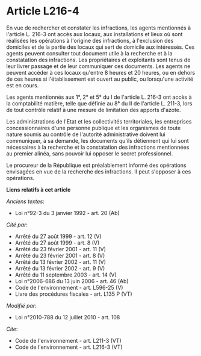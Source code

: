 # Article L216-4

En vue de rechercher et constater les infractions, les agents mentionnés à l'article L. 216-3 ont accès aux locaux, aux
installations et lieux où sont réalisées les opérations à l'origine des infractions, à l'exclusion des domiciles et de la
partie des locaux qui sert de domicile aux intéressés. Ces agents peuvent consulter tout document utile à la recherche et à
la constatation des infractions. Les propriétaires et exploitants sont tenus de leur livrer passage et de leur communiquer
ces documents. Les agents ne peuvent accéder à ces locaux qu'entre 8 heures et 20 heures, ou en dehors de ces heures si
l'établissement est ouvert au public, ou lorsqu'une activité est en cours. 

Les agents mentionnés aux 1°, 2° et 5° du I de l'article L. 216-3 ont accès à la comptabilité matière, telle que définie au
8° du II de l'article L. 211-3, lors de tout contrôle relatif à une mesure de limitation des apports d'azote. 

Les administrations de l'Etat et les collectivités territoriales, les entreprises concessionnaires d'une personne publique et
les organismes de toute nature soumis au contrôle de l'autorité administrative doivent lui communiquer, à sa demande, les
documents qu'ils détiennent qui lui sont nécessaires à la recherche et la constatation des infractions mentionnées au premier
alinéa, sans pouvoir lui opposer le secret professionnel. 

Le procureur de la République est préalablement informé des opérations envisagées en vue de la recherche des infractions. Il
peut s'opposer à ces opérations.

**Liens relatifs à cet article**

_Anciens textes_:

  - Loi n°92-3 du 3 janvier 1992 - art. 20 (Ab)

_Cité par_:

  - Arrêté du 27 août 1999 - art. 12 (V)
  - Arrêté du 27 août 1999 - art. 8 (V)
  - Arrêté du 23 février 2001 - art. 11 (V)
  - Arrêté du 23 février 2001 - art. 8 (V)
  - Arrêté du 13 février 2002 - art. 11 (V)
  - Arrêté du 13 février 2002 - art. 9 (V)
  - Arrêté du 11 septembre 2003 - art. 14 (V)
  - Loi n°2006-686 du 13 juin 2006 - art. 46 (Ab)
  - Code de l'environnement - art. L596-25 (V)
  - Livre des procédures fiscales - art. L135 P (VT)

_Modifié par_:

  - Loi n°2010-788 du 12 juillet 2010 - art. 108

_Cite_:

  - Code de l'environnement - art. L211-3 (VT)
  - Code de l'environnement - art. L216-3 (VT)
